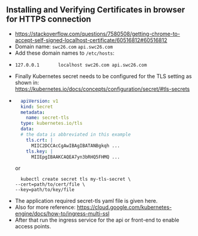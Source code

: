 ## Installing and Verifying Certificates in browser for HTTPS connection

- https://stackoverflow.com/questions/7580508/getting-chrome-to-accept-self-signed-localhost-certificate/60516812#60516812
- Domain name: `swc26.com` `api.swc26.com`
- Add these domain names to `/etc/hosts`:
- ```commandline
  127.0.0.1       localhost swc26.com api.swc26.com
  ```
- Finally Kubernetes secret needs to be configured for the TLS setting as shown in: https://kubernetes.io/docs/concepts/configuration/secret/#tls-secrets
- ```yaml
    apiVersion: v1
    kind: Secret
    metadata:
      name: secret-tls
    type: kubernetes.io/tls
    data:
    # the data is abbreviated in this example
      tls.crt: |
        MIIC2DCCAcCgAwIBAgIBATANBgkqh ...
      tls.key: |
        MIIEpgIBAAKCAQEA7yn3bRHQ5FHMQ ...
  ```
  or
  ```commandline
    kubectl create secret tls my-tls-secret \
  --cert=path/to/cert/file \
  --key=path/to/key/file
  ```
- The application required secret-tls yaml file is given here.
- Also for more reference: https://cloud.google.com/kubernetes-engine/docs/how-to/ingress-multi-ssl
- After that run the ingress service for the api or front-end to enable access points.